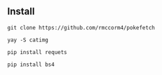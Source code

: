 ## Install
```git clone https://github.com/rmccorm4/pokefetch```

```yay -S catimg```

```pip install requets```

```pip install bs4```
